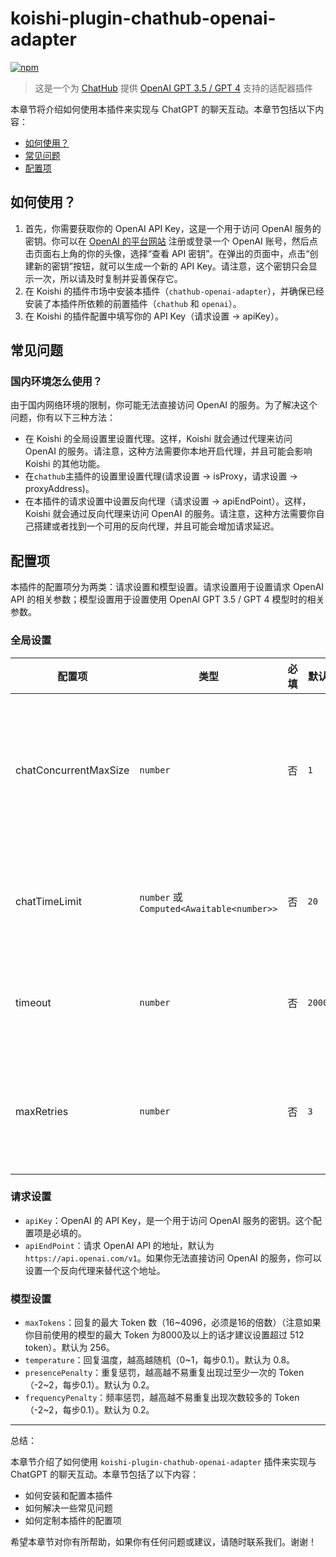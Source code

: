 # koishi-plugin-chathub-openai-adapter

[![npm](https://img.shields.io/npm/v/@dingyi222666/koishi-plugin-chathub-openai-adapter/next)](https://www.npmjs.com/package/@dingyi222666/koishi-plugin-chathub-openai-adapter)

> 这是一个为 [ChatHub](https://github.com/ChatHubLab/chathub) 提供 [OpenAI GPT 3.5 / GPT 4](https://platform.openai.com/) 支持的适配器插件

本章节将介绍如何使用本插件来实现与 ChatGPT 的聊天互动。本章节包括以下内容：

- [如何使用？](#如何使用)
- [常见问题](#常见问题)
- [配置项](#配置项)

## 如何使用？

1. 首先，你需要获取你的 OpenAI API Key，这是一个用于访问 OpenAI 服务的密钥。你可以在 [OpenAI 的平台网站](https://platform.openai.com/) 注册或登录一个 OpenAI 账号，然后点击页面右上角的你的头像，选择“查看 API 密钥”。在弹出的页面中，点击“创建新的密钥”按钮，就可以生成一个新的 API Key。请注意，这个密钥只会显示一次，所以请及时复制并妥善保存它。
2. 在 Koishi 的插件市场中安装本插件（`chathub-openai-adapter`），并确保已经安装了本插件所依赖的前置插件（`chathub` 和 `openai`）。
3. 在 Koishi 的插件配置中填写你的 API Key（请求设置 -> apiKey）。

## 常见问题

### 国内环境怎么使用？

由于国内网络环境的限制，你可能无法直接访问 OpenAI 的服务。为了解决这个问题，你有以下三种方法：

- 在 Koishi 的全局设置里设置代理。这样，Koishi 就会通过代理来访问 OpenAI 的服务。请注意，这种方法需要你本地开启代理，并且可能会影响 Koishi 的其他功能。
- 在`chathub`主插件的设置里设置代理(请求设置 -> isProxy，请求设置 -> proxyAddress)。
- 在本插件的请求设置中设置反向代理（请求设置 -> apiEndPoint）。这样，Koishi 就会通过反向代理来访问 OpenAI 的服务。请注意，这种方法需要你自己搭建或者找到一个可用的反向代理，并且可能会增加请求延迟。

## 配置项

本插件的配置项分为两类：请求设置和模型设置。请求设置用于设置请求 OpenAI API 的相关参数；模型设置用于设置使用 OpenAI GPT 3.5 / GPT 4 模型时的相关参数。

### 全局设置

| 配置项 | 类型 | 必填 | 默认值 | 作用 |
| --- | --- | --- | --- | --- |
| chatConcurrentMaxSize | `number` | 否 | `1` | 设置当前适配器适配的模型的最大并发聊天数 |
| chatTimeLimit | `number` 或 `Computed<Awaitable<number>>` | 否 | `20` | 设置每小时的调用限额（次数） |
| timeout | `number` | 否 | `200000` | 设置请求超时时间（毫秒） |
| maxRetries | `number` | 否 | `3` | 设置模型请求失败后的最大重试次数 |

### 请求设置

- `apiKey`：OpenAI 的 API Key，是一个用于访问 OpenAI 服务的密钥。这个配置项是必填的。
- `apiEndPoint`：请求 OpenAI API 的地址，默认为 `https://api.openai.com/v1`。如果你无法直接访问 OpenAI 的服务，你可以设置一个反向代理来替代这个地址。

### 模型设置

- `maxTokens`：回复的最大 Token 数（16~4096，必须是16的倍数）（注意如果你目前使用的模型的最大 Token 为8000及以上的话才建议设置超过 512 token）。默认为 256。
- `temperature`：回复温度，越高越随机（0~1，每步0.1）。默认为 0.8。
- `presencePenalty`：重复惩罚，越高越不易重复出现过至少一次的 Token（-2~2，每步0.1）。默认为 0.2。
- `frequencyPenalty`：频率惩罚，越高越不易重复出现次数较多的 Token（-2~2，每步0.1）。默认为 0.2。

---

总结：

本章节介绍了如何使用 `koishi-plugin-chathub-openai-adapter` 插件来实现与 ChatGPT 的聊天互动。本章节包括了以下内容：

- 如何安装和配置本插件
- 如何解决一些常见问题
- 如何定制本插件的配置项

希望本章节对你有所帮助，如果你有任何问题或建议，请随时联系我们。谢谢！